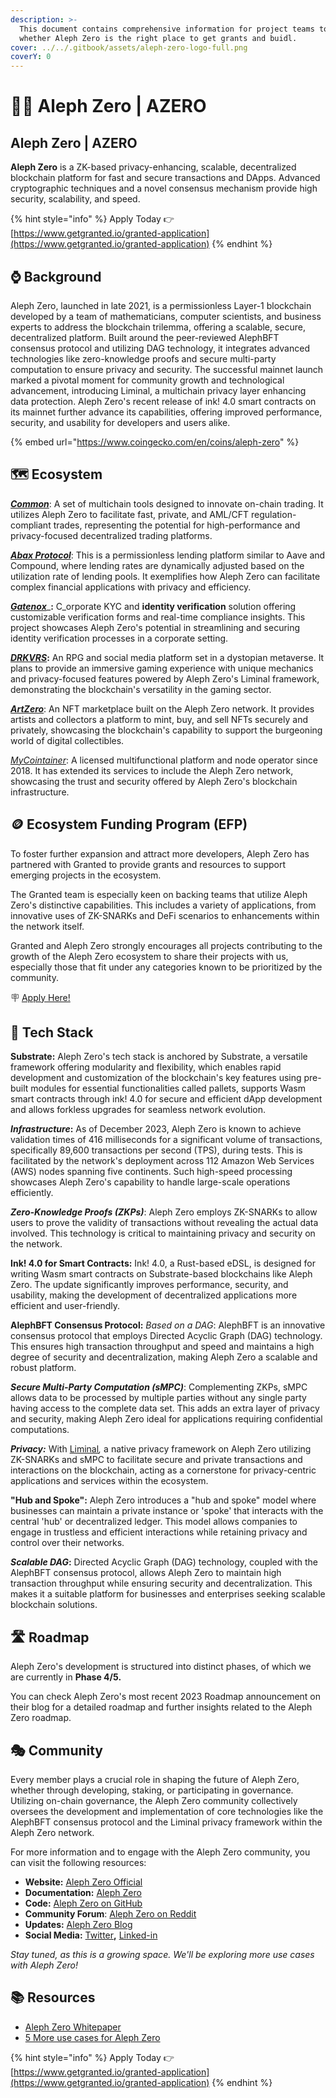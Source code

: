 ```yaml
---
description: >-
  This document contains comprehensive information for project teams to know
  whether Aleph Zero is the right place to get grants and buidl.
cover: ../../.gitbook/assets/aleph-zero-logo-full.png
coverY: 0
---
```


# 🐕‍🦺 Aleph Zero | AZERO

## Aleph Zero | AZERO

**Aleph Zero** is a ZK-based privacy-enhancing, scalable, decentralized blockchain platform for fast and secure transactions and DApps. Advanced cryptographic techniques and a novel consensus mechanism provide high security, scalability, and speed.

{% hint style="info" %}
Apply Today 👉 [https://www.getgranted.io/granted-application](https://www.getgranted.io/granted-application)
{% endhint %}

## ⌚️ Background

Aleph Zero, launched in late 2021, is a permissionless Layer-1 blockchain developed by a team of mathematicians, computer scientists, and business experts to address the blockchain trilemma, offering a scalable, secure, decentralized platform. Built around the peer-reviewed AlephBFT consensus protocol and utilizing DAG technology, it integrates advanced technologies like zero-knowledge proofs and secure multi-party computation to ensure privacy and security. The successful mainnet launch marked a pivotal moment for community growth and technological advancement, introducing Liminal, a multichain privacy layer enhancing data protection. Aleph Zero's recent release of ink! 4.0 smart contracts on its mainnet further advance its capabilities, offering improved performance, security, and usability for developers and users alike.

{% embed url="https://www.coingecko.com/en/coins/aleph-zero" %}

## 🗺️ Ecosystem

[_**Common**_](https://alephzero.org/ecosystem/common): A set of multichain tools designed to innovate on-chain trading. It utilizes Aleph Zero to facilitate fast, private, and AML/CFT regulation-compliant trades, representing the potential for high-performance and privacy-focused decentralized trading platforms.

[_**Abax Protocol**_](https://abax.finance): This is a permissionless lending platform similar to Aave and Compound, where lending rates are dynamically adjusted based on the utilization rate of lending pools. It exemplifies how Aleph Zero can facilitate complex financial applications with privacy and efficiency.

[_**Gatenox**_](https://alephzero.org/ecosystem/gatenox)_**:** C_orporate KYC and **identity verification** solution offering customizable verification forms and real-time compliance insights. This project showcases Aleph Zero's potential in streamlining and securing identity verification processes in a corporate setting.&#x20;

[_**DRKVRS**_](https://alephzero.org/blog/drkvrs-dark-metaverse-aleph-zero/)**:** An RPG and social media platform set in a dystopian metaverse. It plans to provide an immersive gaming experience with unique mechanics and privacy-focused features powered by Aleph Zero's Liminal framework, demonstrating the blockchain's versatility in the gaming sector.

[_**ArtZero**_](https://alephzero.org/ecosystem/artzero): An NFT marketplace built on the Aleph Zero network. It provides artists and collectors a platform to mint, buy, and sell NFTs securely and privately, showcasing the blockchain's capability to support the burgeoning world of digital collectibles.

[_MyCointainer_](https://company.mycointainer.com/beginners-guide-to-assetmantle-cold-staking/): A licensed multifunctional platform and node operator since 2018. It has extended its services to include the Aleph Zero network, showcasing the trust and security offered by Aleph Zero's blockchain infrastructure.

## 🪙 Ecosystem Funding Program (EFP)

To foster further expansion and attract more developers, Aleph Zero has partnered with Granted to provide grants and resources to support emerging projects in the ecosystem.&#x20;

The Granted team is especially keen on backing teams that utilize Aleph Zero's distinctive capabilities. This includes a variety of applications, from innovative uses of ZK-SNARKs and DeFi scenarios to enhancements within the network itself.

Granted and Aleph Zero strongly encourages all projects contributing to the growth of the Aleph Zero ecosystem to share their projects with us, especially those that fit under any categories known to be prioritized by the community.&#x20;

🪧 [Apply Here!](https://www.getgranted.io/granted-application)

## **🧱 Tech Stack**

**Substrate:** Aleph Zero's tech stack is anchored by Substrate, a versatile framework offering modularity and flexibility, which enables rapid development and customization of the blockchain's key features using pre-built modules for essential functionalities called pallets, supports Wasm smart contracts through ink! 4.0 for secure and efficient dApp development and allows forkless upgrades for seamless network evolution.

_**Infrastructure**_**:** As of December 2023, Aleph Zero is known to achieve validation times of 416 milliseconds for a significant volume of transactions, specifically 89,600 transactions per second (TPS), during tests. This is facilitated by the network's deployment across 112 Amazon Web Services (AWS) nodes spanning five continents. Such high-speed processing showcases Aleph Zero's capability to handle large-scale operations efficiently.

_**Zero-Knowledge Proofs (ZKPs)**_: Aleph Zero employs ZK-SNARKs to allow users to prove the validity of transactions without revealing the actual data involved. This technology is critical to maintaining privacy and security on the network.

**Ink! 4.0 for Smart Contracts:** Ink! 4.0, a Rust-based eDSL, is designed for writing Wasm smart contracts on Substrate-based blockchains like Aleph Zero. The update significantly improves performance, security, and usability, making the development of decentralized applications more efficient and user-friendly.

**AlephBFT Consensus Protocol:** _Based on a DAG_: AlephBFT is an innovative consensus protocol that employs Directed Acyclic Graph (DAG) technology. This ensures high transaction throughput and speed and maintains a high degree of security and decentralization, making Aleph Zero a scalable and robust platform.

_**Secure Multi-Party Computation (sMPC)**_: Complementing ZKPs, sMPC allows data to be processed by multiple parties without any single party having access to the complete data set. This adds an extra layer of privacy and security, making Aleph Zero ideal for applications requiring confidential computations.&#x20;

_**Privacy:**_ With [Liminal](https://alephzero.org/ecosystem/)_,_ a native privacy framework on Aleph Zero utilizing ZK-SNARKs and sMPC to facilitate secure and private transactions and interactions on the blockchain, acting as a cornerstone for privacy-centric applications and services within the ecosystem.

**"Hub and Spoke":** Aleph Zero introduces a "hub and spoke" model where businesses can maintain a private instance or 'spoke' that interacts with the central 'hub' or decentralized ledger. This model allows companies to engage in trustless and efficient interactions while retaining privacy and control over their networks.

_**Scalable DAG**_**:** Directed Acyclic Graph (DAG) technology, coupled with the AlephBFT consensus protocol, allows Aleph Zero to maintain high transaction throughput while ensuring security and decentralization. This makes it a suitable platform for businesses and enterprises seeking scalable blockchain solutions.

## 🛣️ Roadmap

Aleph Zero's development is structured into distinct phases, of which we are currently in **Phase 4/5.**

You can check Aleph Zero's most recent 2023 Roadmap announcement on their blog for a detailed roadmap and further insights related to the Aleph Zero roadmap.

## 🎭 Community

Every member plays a crucial role in shaping the future of Aleph Zero, whether through developing, staking, or participating in governance. Utilizing on-chain governance, the Aleph Zero community collectively oversees the development and implementation of core technologies like the AlephBFT consensus protocol and the Liminal privacy framework within the Aleph Zero network.&#x20;

For more information and to engage with the Aleph Zero community, you can visit the following resources:

* **Website:** [Aleph Zero Official](https://alephzero.org/)
* **Documentation:** [Aleph Zero](https://docs.alephzero.org/)
* **Code:** [Aleph Zero on GitHub](https://github.com/Cardinal-Cryptography)
* **Community Forum**: [Aleph Zero on Reddit](https://www.reddit.com/r/AlephZero/)
* **Updates:** [Aleph Zero Blog](https://alephzero.org/blog/)
* **Social Media:** [Twitter](https://twitter.com/Aleph\_\_Zero)**,** [Linked-in](https://www.linkedin.com/company/alephzero/)

_Stay tuned, as this is a growing space. We'll be exploring more use cases with Aleph Zero!_

## 📚 Resources

* [Aleph Zero Whitepaper](https://docs.alephzero.org/aleph-zero/explore/whitepapers)
* [5 More use cases for Aleph Zero](https://golden.com/wiki/Aleph\_Zero-REEBKR8)

{% hint style="info" %}
Apply Today 👉 [https://www.getgranted.io/granted-application](https://www.getgranted.io/granted-application)
{% endhint %}
